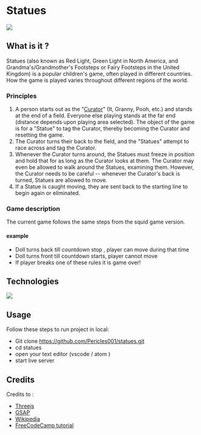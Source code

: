 # Statues

![](https://i.insider.com/614e3960b414c100186262d8?width=1000&format=jpeg&auto=webp)

## What is it ?

Statues (also known as Red Light, Green Light in North America, and Grandma's/Grandmother's Footsteps or Fairy Footsteps in the United Kingdom) is a popular children's game, often played in different countries. How the game is played varies throughout different regions of the world. 

### Principles

1.  A person starts out as the "[Curator](https://en.wikipedia.org/wiki/Curator "Curator")" (It, Granny, Pooh, etc.) and stands at the end of a field. Everyone else playing stands at the far end (distance depends upon playing area selected). The object of the game is for a "Statue" to tag the Curator, thereby becoming the Curator and resetting the game.
2.  The Curator turns their back to the field, and the "Statues" attempt to race across and tag the Curator.
3.  Whenever the Curator turns around, the Statues must freeze in position and hold that for as long as the Curator looks at them. The Curator may even be allowed to walk around the Statues, examining them. However, the Curator needs to be careful -- whenever the Curator's back is turned, Statues are allowed to move.
4.  If a Statue is caught moving, they are sent back to the starting line to begin again or eliminated.

### Game description

The current game follows the same steps from the squid game version. 

#### example

-  Doll turns back till countdown stop , player can move during that time
-  Doll turns front till countdown starts, player cannot move 
-  If player breaks one of these rules it is game over!



## Technologies


![](https://user-images.githubusercontent.com/30949385/58746251-e0446a00-8479-11e9-9396-4829edcf6afa.png)

## Usage

Follow these steps to run project in local:

* Git clone https://github.com/Pericles001/statues.git
* cd statues
* open your text editor (vscode / atom )
* start live server


## Credits

Credits to : 
* [Threejs](https://threejs.org)
* [GSAP](https://greensock.com/get-started/)
* [Wikipedia](https://en.wikipedia.org/wiki/Statues_(game))
* [FreeCodeCamp tutorial](https://www.youtube.com/watch?v=4HSxX-EKJjw)
